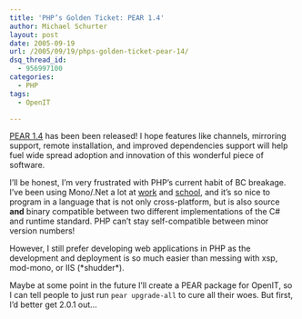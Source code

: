 ```yaml
---
title: 'PHP’s Golden Ticket: PEAR 1.4'
author: Michael Schurter
layout: post
date: 2005-09-19
url: /2005/09/19/phps-golden-ticket-pear-14/
dsq_thread_id:
  - 956997100
categories:
  - PHP
tags:
  - OpenIT

---
```

[PEAR 1.4][1] has been been released! I hope features like channels, mirroring support, remote installation, and improved dependencies support will help fuel wide spread adoption and innovation of this wonderful piece of software.

I&#8217;ll be honest, I&#8217;m very frustrated with PHP&#8217;s current habit of BC breakage. I&#8217;ve been using Mono/.Net a lot at [work][2] and [school][3], and it&#8217;s so nice to program in a language that is not only cross-platform, but is also source **and** binary compatible between two different implementations of the C# and runtime standard. PHP can&#8217;t stay self-compatible between minor version numbers!

However, I still prefer developing web applications in PHP as the development and deployment is so much easier than messing with xsp, mod-mono, or IIS (\*shudder\*).

Maybe at some point in the future I&#8217;ll create a PEAR package for OpenIT, so I can tell people to just run `pear upgrade-all` to cure all their woes. But first, I&#8217;d better get 2.0.1 out&#8230;

 [1]: http://pear.php.net/package/PEAR/download/
 [2]: http://www.synthesyssolutions.com
 [3]: http://www.greenville.edu
